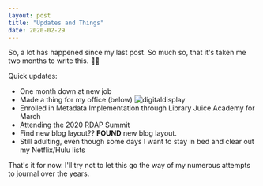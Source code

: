 ```yaml
---
layout: post
title: "Updates and Things"
date: 2020-02-29
---
```

So, a lot has happened since my last post. So much so, that it's taken me two months to write this. :woman_shrugging:

Quick updates:
* One month down at new job
* Made a thing for my office (below) ![digitaldisplay](https://aouriri.github.io/blog/assets/ER-TFoyWkAEcRtq.jpg)
* Enrolled in Metadata Implementation through Library Juice Academy for March
* Attending the 2020 RDAP Summit
* Find new blog layout?? **FOUND** new blog layout.
* Still adulting, even though some days I want to stay in bed and clear out my Netflix/Hulu lists

That's it for now. I'll try not to let this go the way of my numerous attempts to journal over the years.
